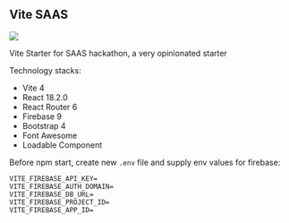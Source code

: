 ## Vite SAAS

<img src="http://i68.tinypic.com/1zvpvd4.png" />

Vite Starter for SAAS hackathon, a very opinionated starter

Technology stacks:

- Vite 4
- React 18.2.0
- React Router 6
- Firebase 9
- Bootstrap 4
- Font Awesome
- Loadable Component

Before npm start, create new `.env` file and supply env values for firebase:

```
VITE_FIREBASE_API_KEY=
VITE_FIREBASE_AUTH_DOMAIN=
VITE_FIREBASE_DB_URL=
VITE_FIREBASE_PROJECT_ID=
VITE_FIREBASE_APP_ID=
```
